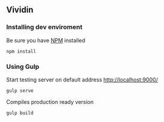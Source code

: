 ## Vividin 


### Installing dev enviroment

Be sure you have [NPM](https://www.npmjs.com/) installed

```
npm install
```

### Using Gulp

Start testing server on default address [http://localhost:9000/](http://localhost:9000/) 
```
gulp serve
```

Compiles production ready version
```
gulp build
```
